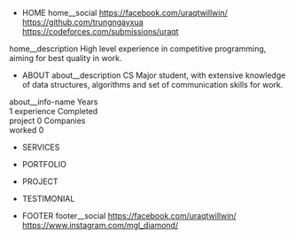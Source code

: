 * HOME
home__social
https://facebook.com/uraqtwillwin/
https://github.com/trungngayxua
https://codeforces.com/submissions/uraqt

home__description
High level experience in competitive programming, aiming for best quality in work.


* ABOUT
about__description
CS Major student, with extensive knowledge of data structures, algorithms and set of communication skills for work.

about__info-name
Years <br> 1 experience
Completed <br> project 0
Companies <br> worked 0


* SERVICES


* PORTFOLIO

* PROJECT



* TESTIMONIAL



* FOOTER
footer__social
https://facebook.com/uraqtwillwin/
https://www.instagram.com/mgl_diamond/


